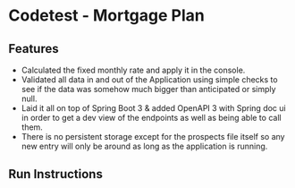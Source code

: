 # Codetest - Mortgage Plan

## Features
- Calculated the fixed monthly rate and apply it in the console.
- Validated all data in and out of the Application using simple checks to see if the data was somehow much bigger than anticipated or simply null.
- Laid it all on top of Spring Boot 3 & added OpenAPI 3 with Spring doc ui in order to get a dev view of the endpoints as well as being able to call them.
- There is no persistent storage except for the prospects file itself so any new entry will only be around as long as the application is running.

## Run Instructions
